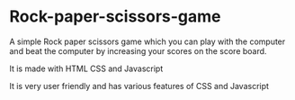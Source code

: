 # Rock-paper-scissors-game

A simple Rock paper scissors game which you can play with the computer and beat the computer by increasing your scores on the score board.

It is made with HTML CSS and Javascript 

It is very user friendly and has various features of CSS and Javascript
